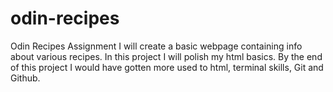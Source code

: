 # odin-recipes
Odin Recipes Assignment 
I will create a basic webpage containing info about various recipes. In this project I will polish my html basics. By the end of this project I would have gotten more used to html, terminal skills, Git and Github.
